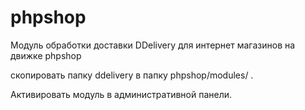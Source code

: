 phpshop
=======

Модуль обработки доставки DDelivery для интернет магазинов на движке phpshop

скопировать папку ddelivery в папку phpshop/modules/ .

Активировать модуль в административной панели.


